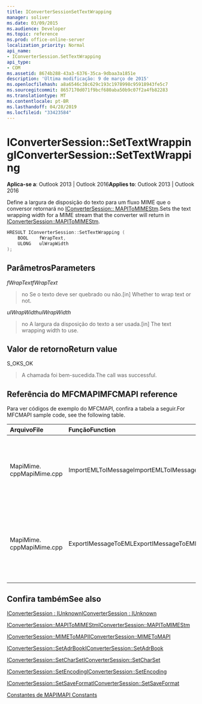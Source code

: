 ```yaml
---
title: IConverterSessionSetTextWrapping
manager: soliver
ms.date: 03/09/2015
ms.audience: Developer
ms.topic: reference
ms.prod: office-online-server
localization_priority: Normal
api_name:
- IConverterSession.SetTextWrapping
api_type:
- COM
ms.assetid: 8674b288-43a3-6376-35ca-9dbaa3a1851e
description: 'Última modificação: 9 de março de 2015'
ms.openlocfilehash: a8a6546c38c629c193c1978998c95918943fe5c7
ms.sourcegitcommit: 8657170d071f9bcf680aba50b9c07f2a4fb82283
ms.translationtype: MT
ms.contentlocale: pt-BR
ms.lasthandoff: 04/28/2019
ms.locfileid: "33423584"
---
```

# <a name="iconvertersessionsettextwrapping"></a><span data-ttu-id="94824-103">IConverterSession::SetTextWrapping</span><span class="sxs-lookup"><span data-stu-id="94824-103">IConverterSession::SetTextWrapping</span></span>

  
  
<span data-ttu-id="94824-104">**Aplica-se a**: Outlook 2013 | Outlook 2016</span><span class="sxs-lookup"><span data-stu-id="94824-104">**Applies to**: Outlook 2013 | Outlook 2016</span></span> 
  
<span data-ttu-id="94824-105">Define a largura de disposição do texto para um fluxo MIME que o conversor retornará no [IConverterSession:: MAPIToMIMEStm](iconvertersession-mapitomimestm.md).</span><span class="sxs-lookup"><span data-stu-id="94824-105">Sets the text wrapping width for a MIME stream that the converter will return in [IConverterSession::MAPIToMIMEStm](iconvertersession-mapitomimestm.md).</span></span>
  
```cpp
HRESULT IConverterSession::SetTextWrapping ( 
    BOOL    fWrapText, 
    ULONG   ulWrapWidth 
);
```

## <a name="parameters"></a><span data-ttu-id="94824-106">Parâmetros</span><span class="sxs-lookup"><span data-stu-id="94824-106">Parameters</span></span>

 <span data-ttu-id="94824-107">*fWrapText*</span><span class="sxs-lookup"><span data-stu-id="94824-107">*fWrapText*</span></span> 
  
> <span data-ttu-id="94824-108">no Se o texto deve ser quebrado ou não.</span><span class="sxs-lookup"><span data-stu-id="94824-108">[in] Whether to wrap text or not.</span></span>
    
 <span data-ttu-id="94824-109">*ulWrapWidth*</span><span class="sxs-lookup"><span data-stu-id="94824-109">*ulWrapWidth*</span></span> 
  
> <span data-ttu-id="94824-110">no A largura da disposição do texto a ser usada.</span><span class="sxs-lookup"><span data-stu-id="94824-110">[in] The text wrapping width to use.</span></span>
    
## <a name="return-value"></a><span data-ttu-id="94824-111">Valor de retorno</span><span class="sxs-lookup"><span data-stu-id="94824-111">Return value</span></span>

<span data-ttu-id="94824-112">S_OK</span><span class="sxs-lookup"><span data-stu-id="94824-112">S_OK</span></span>
  
> <span data-ttu-id="94824-113">A chamada foi bem-sucedida.</span><span class="sxs-lookup"><span data-stu-id="94824-113">The call was successful.</span></span>
    
## <a name="mfcmapi-reference"></a><span data-ttu-id="94824-114">Referência do MFCMAPI</span><span class="sxs-lookup"><span data-stu-id="94824-114">MFCMAPI reference</span></span>

<span data-ttu-id="94824-115">Para ver códigos de exemplo do MFCMAPI, confira a tabela a seguir.</span><span class="sxs-lookup"><span data-stu-id="94824-115">For MFCMAPI sample code, see the following table.</span></span>
  
|<span data-ttu-id="94824-116">**Arquivo**</span><span class="sxs-lookup"><span data-stu-id="94824-116">**File**</span></span>|<span data-ttu-id="94824-117">**Função**</span><span class="sxs-lookup"><span data-stu-id="94824-117">**Function**</span></span>|<span data-ttu-id="94824-118">**Comentário**</span><span class="sxs-lookup"><span data-stu-id="94824-118">**Comment**</span></span>|
|:-----|:-----|:-----|
|<span data-ttu-id="94824-119">MapiMime. cpp</span><span class="sxs-lookup"><span data-stu-id="94824-119">MapiMime.cpp</span></span>  <br/> |<span data-ttu-id="94824-120">ImportEMLToIMessage</span><span class="sxs-lookup"><span data-stu-id="94824-120">ImportEMLToIMessage</span></span>  <br/> |<span data-ttu-id="94824-121">MFCMAPI usa MimeToMAPI para converter um arquivo EML em uma mensagem MAPI.</span><span class="sxs-lookup"><span data-stu-id="94824-121">MFCMAPI uses MimeToMAPI to convert an EML file to a MAPI message.</span></span>  <br/> |
|<span data-ttu-id="94824-122">MapiMime. cpp</span><span class="sxs-lookup"><span data-stu-id="94824-122">MapiMime.cpp</span></span>  <br/> |<span data-ttu-id="94824-123">ExportIMessageToEML</span><span class="sxs-lookup"><span data-stu-id="94824-123">ExportIMessageToEML</span></span>  <br/> |<span data-ttu-id="94824-124">MFCMAPI usa MAPIToMIMEStm para converter uma mensagem MAPI em um arquivo EML.</span><span class="sxs-lookup"><span data-stu-id="94824-124">MFCMAPI uses MAPIToMIMEStm to convert a MAPI message to an EML file.</span></span>  <br/> |
   
## <a name="see-also"></a><span data-ttu-id="94824-125">Confira também</span><span class="sxs-lookup"><span data-stu-id="94824-125">See also</span></span>



[<span data-ttu-id="94824-126">IConverterSession : IUnknown</span><span class="sxs-lookup"><span data-stu-id="94824-126">IConverterSession : IUnknown</span></span>](iconvertersessioniunknown.md)
  
[<span data-ttu-id="94824-127">IConverterSession::MAPIToMIMEStm</span><span class="sxs-lookup"><span data-stu-id="94824-127">IConverterSession::MAPIToMIMEStm</span></span>](iconvertersession-mapitomimestm.md)
  
[<span data-ttu-id="94824-128">IConverterSession::MIMEToMAPI</span><span class="sxs-lookup"><span data-stu-id="94824-128">IConverterSession::MIMEToMAPI</span></span>](iconvertersession-mimetomapi.md)
  
[<span data-ttu-id="94824-129">IConverterSession::SetAdrBook</span><span class="sxs-lookup"><span data-stu-id="94824-129">IConverterSession::SetAdrBook</span></span>](iconvertersession-setadrbook.md)
  
[<span data-ttu-id="94824-130">IConverterSession::SetCharSet</span><span class="sxs-lookup"><span data-stu-id="94824-130">IConverterSession::SetCharSet</span></span>](iconvertersession-setcharset.md)
  
[<span data-ttu-id="94824-131">IConverterSession::SetEncoding</span><span class="sxs-lookup"><span data-stu-id="94824-131">IConverterSession::SetEncoding</span></span>](iconvertersession-setencoding.md)
  
[<span data-ttu-id="94824-132">IConverterSession::SetSaveFormat</span><span class="sxs-lookup"><span data-stu-id="94824-132">IConverterSession::SetSaveFormat</span></span>](iconvertersession-setsaveformat.md)


[<span data-ttu-id="94824-133">Constantes de MAPI</span><span class="sxs-lookup"><span data-stu-id="94824-133">MAPI Constants</span></span>](mapi-constants.md)

